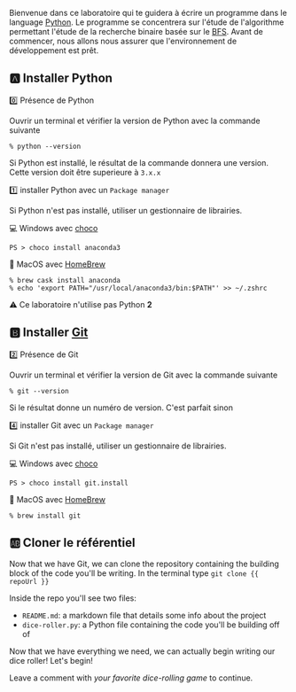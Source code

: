   Bienvenue dans ce laboratoire qui te guidera à écrire un programme dans le language [Python](https://www.python.org). Le programme se concentrera sur l'étude de l'algorithme permettant l'étude de la recherche binaire basée sur le [BFS](https://en.wikipedia.org/wiki/Breadth-first_search). Avant de commencer, nous allons nous assurer que l'environnement de développement est prêt. 

## :a: Installer Python 

:zero: Présence de Python

Ouvrir un terminal et vérifier la version de Python avec la commande suivante

```
% python --version
```

Si Python est installé, le résultat de la commande donnera une version. Cette version doit être superieure à `3.x.x`

:one: installer Python avec un `Package manager`

Si Python n'est pas installé, utiliser un gestionnaire de librairies.

:computer: Windows avec [choco](https://chocolatey.org/install)

```
PS > choco install anaconda3
```

:apple: MacOS avec [HomeBrew](https://docs.brew.sh/Installation)

```
% brew cask install anaconda 
% echo 'export PATH="/usr/local/anaconda3/bin:$PATH"' >> ~/.zshrc 
```

:warning: Ce laboratoire n'utilise pas Python **2**

## :b: Installer [Git](https://git-scm.com/downloads)

:two: Présence de Git

Ouvrir un terminal et vérifier la version de Git avec la commande suivante

```
% git --version
```

Si le résultat donne un numéro de version. C'est parfait sinon

:four: installer Git avec un `Package manager`

Si Git n'est pas installé, utiliser un gestionnaire de librairies.

:computer: Windows avec [choco](https://chocolatey.org/install)

```
PS > choco install git.install
```

:apple: MacOS avec [HomeBrew](https://docs.brew.sh/Installation)

```
% brew install git
```

## :ab: Cloner le référentiel

Now that we have Git, we can clone the repository containing the building block of the code you'll be writing. In the terminal type `git clone {{ repoUrl }}`

Inside the repo you'll see two files:

- `README.md`: a markdown file that details some info about the project
- `dice-roller.py`: a Python file containing the code you'll be building off of

Now that we have everything we need, we can actually begin writing our dice roller! Let's begin! 

Leave a comment with *your favorite dice-rolling game* to continue.